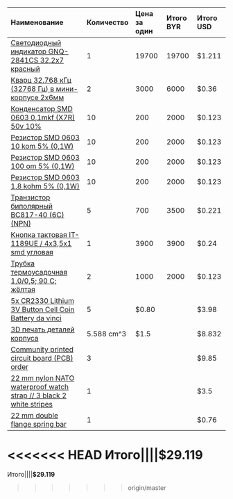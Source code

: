 Наименование|Количество|Цена за один|Итого BYR|Итого USD
:-----------|:---------|:-----------|:--------|:--------
[Светодиодный индикатор GNQ-2841CS 32,2х7 красный](http://belchip.by/product/?selected_product=00001523)|1|19700|19700|$1.211
[Кварц 32.768 кГц (32768 Гц) в мини-корпусе 2х6мм](http://ay.by/lot/kvarc-32-768-kgc-32768-gc-v-mini-korpuse-2h6mm-vyvody-8mm-est-takzhe-3h8mm-payanye-ispolzuyutsya-v-chasah-kompyuternyh-platah-i-t-p-5013764719.html?utm_source=email&utm_medium=email&utm_campaign=notification&utm_content=auction_win)|2|3000|6000|$0.36
[Конденсатор SMD 0603 0,1mkf (X7R) 50v 10%](http://belchip.by/product/?selected_product=00006225)|10|200|2000|$0.123
[Резистор SMD 0603 10 kom 5% (0,1W)](http://belchip.by/product/?selected_product=00001220)|10|200|2000|$0.123
[Резистор SMD 0603 100 om 5% (0,1W)](http://belchip.by/product/?selected_product=00001176)|10|200|2000|$0.123
[Резистор SMD 0603 1,8 kohm 5% (0,1W)](http://belchip.by/product/?selected_product=00000196)|10|200|2000|$0.123
[Транзистор биполярный BC817-40 (6C) (NPN)](http://belchip.by/product/?selected_product=00005218)|5|700|3500|$0.221
[Кнопка тактовая IT-1189UE / 4x3,5x1 smd угловая](http://belchip.by/product/?selected_product=00003280)|1|3900|3900|$0.24
[Трубка термоусадочная 1,0/0,5; 90 C; жёлтая](http://belchip.by/product/?selected_product=00012463)|2|1000|2000|$0.123
[5x CR2330 Lithium 3V Button Cell Coin Battery da vinci](http://www.aliexpress.com/item/5x-CR2330-ECRCR2330-KCRCR2330-BRCR2330-Lithium-3V-Button-Cell-Coin-Battery-Wholesale-da-vinci/32437135071.html)|5|$0.80||$3.98
[3D печать деталей корпуса](http://in3d.by/3d-printers/3d)|5.588 cm^3|$1.5||$8.832
[Community printed circuit board (PCB) order](https://oshpark.com/)|3|||$9.85
[22 mm nylon NATO waterproof watch strap // 3 black 2 white stripes](http://www.aliexpress.com/item/New-arrival-48color-available-1PCS-22MM-High-quality-Nylon-Watch-band-NATO-waterproof-watch-strap-fashion/32330640440.html)|1|||$3.5
[22 mm double flange spring bar](http://www.aliexpress.com/item/Lowest-Price-New-Arrive-30Pcs-8-22mm-Double-Flange-Watch-Band-Strap-Link-Pin-Spring-Bar/32298089279.html)|1|||$0.76
<<<<<<< HEAD
Итого||||**$29.119**
=======
Итого||||**$29.119**
>>>>>>> origin/master
